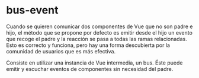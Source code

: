 # bus-event

Cuando se quieren comunicar dos componentes de Vue que no son padre e hijo, el método que se propone por defecto es emitir desde el hijo un evento que recoge el padre y la reacción se pasa a todas las ramas relacionadas. Esto es correcto y funciona, pero hay una forma descubierta por la comunidad de usuarios que es más efectiva.

Consiste en utilizar una instancia de Vue intermedia, un bus. Éste puede emitir y escuchar eventos de componentes sin necesidad del padre.
